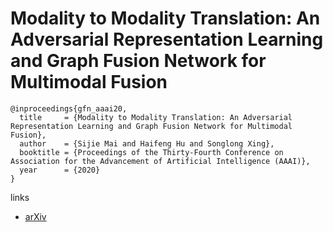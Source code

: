 # Modality to Modality Translation: An Adversarial Representation Learning and Graph Fusion Network for Multimodal Fusion

```
@inproceedings{gfn_aaai20,
  title     = {Modality to Modality Translation: An Adversarial Representation Learning and Graph Fusion Network for Multimodal Fusion},
  author    = {Sijie Mai and Haifeng Hu and Songlong Xing},
  booktitle = {Proceedings of the Thirty-Fourth Conference on Association for the Advancement of Artificial Intelligence (AAAI)},
  year      = {2020}
}
```

links
- [arXiv](https://arxiv.org/abs/1911.07848)

